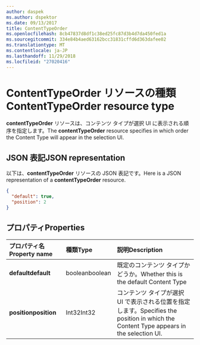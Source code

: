```yaml
---
author: daspek
ms.author: dspektor
ms.date: 09/13/2017
title: ContentTypeOrder
ms.openlocfilehash: 8cb47837d8df1c38ed25fc87d3b4d7da450fed1a
ms.sourcegitcommit: 334e84b4aed63162bcc31831cffd6d363dafee02
ms.translationtype: MT
ms.contentlocale: ja-JP
ms.lasthandoff: 11/29/2018
ms.locfileid: "27020416"
---
```

# <a name="contenttypeorder-resource-type"></a><span data-ttu-id="6e575-102">ContentTypeOrder リソースの種類</span><span class="sxs-lookup"><span data-stu-id="6e575-102">ContentTypeOrder resource type</span></span>

<span data-ttu-id="6e575-103">**contentTypeOrder** リソースは、コンテンツ タイプが選択 UI に表示される順序を指定します。</span><span class="sxs-lookup"><span data-stu-id="6e575-103">The **contentTypeOrder** resource specifies in which order the Content Type will appear in the selection UI.</span></span>

## <a name="json-representation"></a><span data-ttu-id="6e575-104">JSON 表記</span><span class="sxs-lookup"><span data-stu-id="6e575-104">JSON representation</span></span>

<span data-ttu-id="6e575-105">以下は、**contentTypeOrder** リソースの JSON 表記です。</span><span class="sxs-lookup"><span data-stu-id="6e575-105">Here is a JSON representation of a **contentTypeOrder** resource.</span></span>
<!-- { "blockType": "resource", "@type": "microsoft.graph.contentTypeOrder", "@type.aka": "oneDrive.contentTypeOrderFacet" } -->

```json
{
  "default": true,
  "position": 2
}
```

## <a name="properties"></a><span data-ttu-id="6e575-106">プロパティ</span><span class="sxs-lookup"><span data-stu-id="6e575-106">Properties</span></span>

| <span data-ttu-id="6e575-107">プロパティ名</span><span class="sxs-lookup"><span data-stu-id="6e575-107">Property name</span></span> | <span data-ttu-id="6e575-108">種類</span><span class="sxs-lookup"><span data-stu-id="6e575-108">Type</span></span>    | <span data-ttu-id="6e575-109">説明</span><span class="sxs-lookup"><span data-stu-id="6e575-109">Description</span></span>
|:--------------|:--------|:----------------------------------------------------
| <span data-ttu-id="6e575-110">**default**</span><span class="sxs-lookup"><span data-stu-id="6e575-110">**default**</span></span>   | <span data-ttu-id="6e575-111">boolean</span><span class="sxs-lookup"><span data-stu-id="6e575-111">boolean</span></span> | <span data-ttu-id="6e575-112">既定のコンテンツ タイプかどうか。</span><span class="sxs-lookup"><span data-stu-id="6e575-112">Whether this is the default Content Type</span></span>
| <span data-ttu-id="6e575-113">**position**</span><span class="sxs-lookup"><span data-stu-id="6e575-113">**position**</span></span>  | <span data-ttu-id="6e575-114">Int32</span><span class="sxs-lookup"><span data-stu-id="6e575-114">Int32</span></span>   | <span data-ttu-id="6e575-115">コンテンツ タイプが選択 UI で表示される位置を指定します。</span><span class="sxs-lookup"><span data-stu-id="6e575-115">Specifies the position in which the Content Type appears in the selection UI.</span></span>

<!-- {
  "type": "#page.annotation",
  "description": "",
  "keywords": "",
  "section": "documentation",
  "tocPath": "Resources/ContentTypeOrder"
} -->
